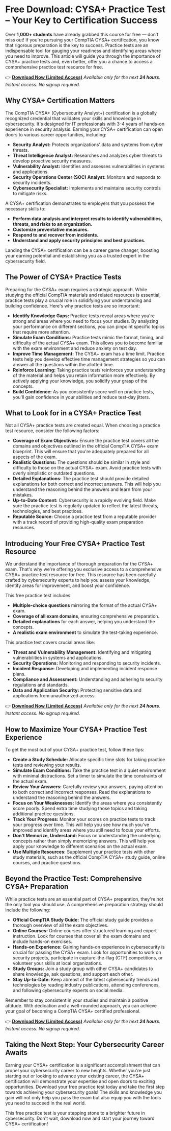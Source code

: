 # Free Download: CYSA+ Practice Test – Your Key to Certification Success

Over **1,000+ students** have already grabbed this course for free — don’t miss out! If you're pursuing your CompTIA CYSA+ certification, you know that rigorous preparation is the key to success. Practice tests are an indispensable tool for gauging your readiness and identifying areas where you need to improve. This article will guide you through the importance of CYSA+ practice tests and, even better, offer you a chance to access a comprehensive practice test resource for free.

👉 **[Download Now (Limited Access)](https://udemywork.com/cysa-practice-test)**
_Available only for the next **24 hours**. Instant access. No signup required._

## Why CYSA+ Certification Matters

The CompTIA CYSA+ (Cybersecurity Analyst+) certification is a globally recognized credential that validates your skills and knowledge in cybersecurity. It's designed for IT professionals with 3-4 years of hands-on experience in security analysis. Earning your CYSA+ certification can open doors to various career opportunities, including:

*   **Security Analyst:** Protects organizations' data and systems from cyber threats.
*   **Threat Intelligence Analyst:** Researches and analyzes cyber threats to develop proactive security measures.
*   **Vulnerability Analyst:** Identifies and assesses vulnerabilities in systems and applications.
*   **Security Operations Center (SOC) Analyst:** Monitors and responds to security incidents.
*   **Cybersecurity Specialist:** Implements and maintains security controls to mitigate risks.

A CYSA+ certification demonstrates to employers that you possess the necessary skills to:

*   **Perform data analysis and interpret results to identify vulnerabilities, threats, and risks to an organization.**
*   **Customize preventative measures.**
*   **Respond to and recover from incidents.**
*   **Understand and apply security principles and best practices.**

Landing the CYSA+ certification can be a career game changer, boosting your earning potential and establishing you as a trusted expert in the cybersecurity field.

## The Power of CYSA+ Practice Tests

Preparing for the CYSA+ exam requires a strategic approach. While studying the official CompTIA materials and related resources is essential, practice tests play a crucial role in solidifying your understanding and building confidence. Here's why practice tests are so important:

*   **Identify Knowledge Gaps:** Practice tests reveal areas where you're strong and areas where you need to focus your studies. By analyzing your performance on different sections, you can pinpoint specific topics that require more attention.
*   **Simulate Exam Conditions:** Practice tests mimic the format, timing, and difficulty of the actual CYSA+ exam. This allows you to become familiar with the exam environment and reduce anxiety on test day.
*   **Improve Time Management:** The CYSA+ exam has a time limit. Practice tests help you develop effective time management strategies so you can answer all the questions within the allotted time.
*   **Reinforce Learning:** Taking practice tests reinforces your understanding of the material and helps you retain information more effectively. By actively applying your knowledge, you solidify your grasp of the concepts.
*   **Build Confidence:** As you consistently score well on practice tests, you'll gain confidence in your abilities and reduce test-day jitters.

## What to Look for in a CYSA+ Practice Test

Not all CYSA+ practice tests are created equal. When choosing a practice test resource, consider the following factors:

*   **Coverage of Exam Objectives:** Ensure the practice test covers all the domains and objectives outlined in the official CompTIA CYSA+ exam blueprint. This will ensure that you're adequately prepared for all aspects of the exam.
*   **Realistic Questions:** The questions should be similar in style and difficulty to those on the actual CYSA+ exam. Avoid practice tests with overly simplistic or outdated questions.
*   **Detailed Explanations:** The practice test should provide detailed explanations for both correct and incorrect answers. This will help you understand the reasoning behind the answers and learn from your mistakes.
*   **Up-to-Date Content:** Cybersecurity is a rapidly evolving field. Make sure the practice test is regularly updated to reflect the latest threats, technologies, and best practices.
*   **Reputable Source:** Choose a practice test from a reputable provider with a track record of providing high-quality exam preparation resources.

## Introducing Your Free CYSA+ Practice Test Resource

We understand the importance of thorough preparation for the CYSA+ exam. That's why we're offering you exclusive access to a comprehensive CYSA+ practice test resource for free. This resource has been carefully crafted by cybersecurity experts to help you assess your knowledge, identify areas for improvement, and boost your confidence.

This free practice test includes:

*   **Multiple-choice questions** mirroring the format of the actual CYSA+ exam.
*   **Coverage of all exam domains**, ensuring comprehensive preparation.
*   **Detailed explanations** for each answer, helping you understand the concepts.
*   **A realistic exam environment** to simulate the test-taking experience.

This practice test covers crucial areas like:

*   **Threat and Vulnerability Management:** Identifying and mitigating vulnerabilities in systems and applications.
*   **Security Operations:** Monitoring and responding to security incidents.
*   **Incident Response:** Developing and implementing incident response plans.
*   **Compliance and Assessment:** Understanding and adhering to security regulations and standards.
*   **Data and Application Security:** Protecting sensitive data and applications from unauthorized access.

👉 **[Download Now (Limited Access)](https://udemywork.com/cysa-practice-test)**
_Available only for the next **24 hours**. Instant access. No signup required._

## How to Maximize Your CYSA+ Practice Test Experience

To get the most out of your CYSA+ practice test, follow these tips:

*   **Create a Study Schedule:** Allocate specific time slots for taking practice tests and reviewing your results.
*   **Simulate Exam Conditions:** Take the practice test in a quiet environment with minimal distractions. Set a timer to simulate the time constraints of the actual exam.
*   **Review Your Answers:** Carefully review your answers, paying attention to both correct and incorrect responses. Read the explanations to understand the reasoning behind the answers.
*   **Focus on Your Weaknesses:** Identify the areas where you consistently score poorly. Spend extra time studying those topics and taking additional practice questions.
*   **Track Your Progress:** Monitor your scores on practice tests to track your progress over time. This will help you see how much you've improved and identify areas where you still need to focus your efforts.
*   **Don't Memorize, Understand:** Focus on understanding the underlying concepts rather than simply memorizing answers. This will help you apply your knowledge to different scenarios on the actual exam.
*   **Use Multiple Resources:** Supplement your practice tests with other study materials, such as the official CompTIA CYSA+ study guide, online courses, and practice questions.

## Beyond the Practice Test: Comprehensive CYSA+ Preparation

While practice tests are an essential part of CYSA+ preparation, they're not the only tool you should use. A comprehensive preparation strategy should include the following:

*   **Official CompTIA Study Guide:** The official study guide provides a thorough overview of all the exam objectives.
*   **Online Courses:** Online courses offer structured learning and expert instruction. Look for courses that cover all the exam domains and include hands-on exercises.
*   **Hands-on Experience:** Gaining hands-on experience in cybersecurity is crucial for passing the CYSA+ exam. Look for opportunities to work on security projects, participate in capture-the-flag (CTF) competitions, or volunteer your skills at local organizations.
*   **Study Groups:** Join a study group with other CYSA+ candidates to share knowledge, ask questions, and support each other.
*   **Stay Up-to-Date:** Keep abreast of the latest cybersecurity trends and technologies by reading industry publications, attending conferences, and following cybersecurity experts on social media.

Remember to stay consistent in your studies and maintain a positive attitude. With dedication and a well-rounded approach, you can achieve your goal of becoming a CompTIA CYSA+ certified professional.

👉 **[Download Now (Limited Access)](https://udemywork.com/cysa-practice-test)**
_Available only for the next **24 hours**. Instant access. No signup required._

## Taking the Next Step: Your Cybersecurity Career Awaits

Earning your CYSA+ certification is a significant accomplishment that can propel your cybersecurity career to new heights. Whether you're just starting out or looking to advance your existing career, the CYSA+ certification will demonstrate your expertise and open doors to exciting opportunities. Download your free practice test today and take the first step towards achieving your cybersecurity goals! The skills and knowledge you gain will not only help you pass the exam but also equip you with the tools you need to succeed in the real world.

This free practice test is your stepping stone to a brighter future in cybersecurity. Don't wait, download now and start your journey toward CYSA+ certification!
